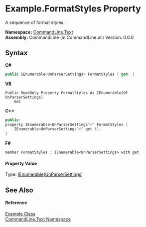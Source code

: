 # Example.FormatStyles Property 
 

A sequence of format styles.

**Namespace:**&nbsp;<a href="N_CommandLine_Text">CommandLine.Text</a><br />**Assembly:**&nbsp;CommandLine (in CommandLine.dll) Version: 0.0.0

## Syntax

**C#**<br />
``` C#
public IEnumerable<UnParserSettings> FormatStyles { get; }
```

**VB**<br />
``` VB
Public ReadOnly Property FormatStyles As IEnumerable(Of UnParserSettings)
	Get
```

**C++**<br />
``` C++
public:
property IEnumerable<UnParserSettings^>^ FormatStyles {
	IEnumerable<UnParserSettings^>^ get ();
}
```

**F#**<br />
``` F#
member FormatStyles : IEnumerable<UnParserSettings> with get

```


#### Property Value
Type: <a href="https://docs.microsoft.com/dotnet/api/system.collections.generic.ienumerable-1" target="_blank">IEnumerable</a>(<a href="T_CommandLine_UnParserSettings">UnParserSettings</a>)

## See Also


#### Reference
<a href="T_CommandLine_Text_Example">Example Class</a><br /><a href="N_CommandLine_Text">CommandLine.Text Namespace</a><br />